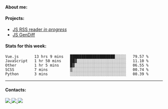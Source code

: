 #### About me:

#### Projects:
- [JS RSS reader *in progress*](https://github.com/GKoil/frontend-project-lvl3)
- [JS GenDiff](https://github.com/GKoil/GenDiff)

#### Stats for this week:
<!--START_SECTION:waka-->

```text
Vue.js       13 hrs 9 mins   ████████████████████░░░░░   79.57 %
JavaScript   1 hr 50 mins    ██▓░░░░░░░░░░░░░░░░░░░░░░   11.10 %
Other        1 hr 5 mins     █▓░░░░░░░░░░░░░░░░░░░░░░░   06.55 %
SCSS         7 mins          ▒░░░░░░░░░░░░░░░░░░░░░░░░   00.74 %
Python       3 mins          ░░░░░░░░░░░░░░░░░░░░░░░░░   00.39 %
```

<!--END_SECTION:waka-->
---
#### Contacts:

<a target='_blank' title='LinkedIn' href="https://www.linkedin.com/in/gkoil/">
  <img src="https://img.shields.io/badge/LinkedIn-0077B5?style=for-the-badge&logo=linkedin&logoColor=white" />
</a>
<a target='_blank' title='Telegram' href="https://t.me/gkoil">
  <img src="https://img.shields.io/badge/Telegram-2CA5E0?style=for-the-badge&logo=telegram&logoColor=white" />
</a>
<a target='_blank' title='Gmail' href="mailto: gk.grigorev@gmail.com">
  <img src="https://img.shields.io/badge/Gmail-D14836?style=for-the-badge&logo=gmail&logoColor=white" />
</a>

